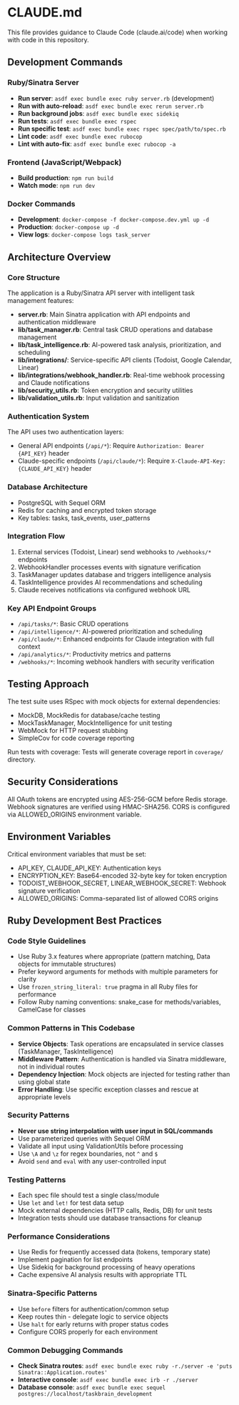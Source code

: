 # CLAUDE.md

This file provides guidance to Claude Code (claude.ai/code) when working with code in this repository.

## Development Commands

### Ruby/Sinatra Server
- **Run server**: `asdf exec bundle exec ruby server.rb` (development)
- **Run with auto-reload**: `asdf exec bundle exec rerun server.rb`
- **Run background jobs**: `asdf exec bundle exec sidekiq`
- **Run tests**: `asdf exec bundle exec rspec`
- **Run specific test**: `asdf exec bundle exec rspec spec/path/to/spec.rb`
- **Lint code**: `asdf exec bundle exec rubocop`
- **Lint with auto-fix**: `asdf exec bundle exec rubocop -a`

### Frontend (JavaScript/Webpack)
- **Build production**: `npm run build`
- **Watch mode**: `npm run dev`

### Docker Commands
- **Development**: `docker-compose -f docker-compose.dev.yml up -d`
- **Production**: `docker-compose up -d`
- **View logs**: `docker-compose logs task_server`

## Architecture Overview

### Core Structure
The application is a Ruby/Sinatra API server with intelligent task management features:

- **server.rb**: Main Sinatra application with API endpoints and authentication middleware
- **lib/task_manager.rb**: Central task CRUD operations and database management
- **lib/task_intelligence.rb**: AI-powered task analysis, prioritization, and scheduling
- **lib/integrations/**: Service-specific API clients (Todoist, Google Calendar, Linear)
- **lib/integrations/webhook_handler.rb**: Real-time webhook processing and Claude notifications
- **lib/security_utils.rb**: Token encryption and security utilities
- **lib/validation_utils.rb**: Input validation and sanitization

### Authentication System
The API uses two authentication layers:
- General API endpoints (`/api/*`): Require `Authorization: Bearer {API_KEY}` header
- Claude-specific endpoints (`/api/claude/*`): Require `X-Claude-API-Key: {CLAUDE_API_KEY}` header

### Database Architecture
- PostgreSQL with Sequel ORM
- Redis for caching and encrypted token storage
- Key tables: tasks, task_events, user_patterns

### Integration Flow
1. External services (Todoist, Linear) send webhooks to `/webhooks/*` endpoints
2. WebhookHandler processes events with signature verification
3. TaskManager updates database and triggers intelligence analysis
4. TaskIntelligence provides AI recommendations and scheduling
5. Claude receives notifications via configured webhook URL

### Key API Endpoint Groups
- `/api/tasks/*`: Basic CRUD operations
- `/api/intelligence/*`: AI-powered prioritization and scheduling
- `/api/claude/*`: Enhanced endpoints for Claude integration with full context
- `/api/analytics/*`: Productivity metrics and patterns
- `/webhooks/*`: Incoming webhook handlers with security verification

## Testing Approach

The test suite uses RSpec with mock objects for external dependencies:
- MockDB, MockRedis for database/cache testing
- MockTaskManager, MockIntelligence for unit testing
- WebMock for HTTP request stubbing
- SimpleCov for code coverage reporting

Run tests with coverage: Tests will generate coverage report in `coverage/` directory.

## Security Considerations

All OAuth tokens are encrypted using AES-256-GCM before Redis storage. Webhook signatures are verified using HMAC-SHA256. CORS is configured via ALLOWED_ORIGINS environment variable.

## Environment Variables

Critical environment variables that must be set:
- API_KEY, CLAUDE_API_KEY: Authentication keys
- ENCRYPTION_KEY: Base64-encoded 32-byte key for token encryption
- TODOIST_WEBHOOK_SECRET, LINEAR_WEBHOOK_SECRET: Webhook signature verification
- ALLOWED_ORIGINS: Comma-separated list of allowed CORS origins

## Ruby Development Best Practices

### Code Style Guidelines
- Use Ruby 3.x features where appropriate (pattern matching, Data objects for immutable structures)
- Prefer keyword arguments for methods with multiple parameters for clarity
- Use `frozen_string_literal: true` pragma in all Ruby files for performance
- Follow Ruby naming conventions: snake_case for methods/variables, CamelCase for classes

### Common Patterns in This Codebase
- **Service Objects**: Task operations are encapsulated in service classes (TaskManager, TaskIntelligence)
- **Middleware Pattern**: Authentication is handled via Sinatra middleware, not in individual routes
- **Dependency Injection**: Mock objects are injected for testing rather than using global state
- **Error Handling**: Use specific exception classes and rescue at appropriate levels

### Security Patterns
- **Never use string interpolation with user input in SQL/commands**
- Use parameterized queries with Sequel ORM
- Validate all input using ValidationUtils before processing
- Use `\A` and `\z` for regex boundaries, not `^` and `$`
- Avoid `send` and `eval` with any user-controlled input

### Testing Patterns
- Each spec file should test a single class/module
- Use `let` and `let!` for test data setup
- Mock external dependencies (HTTP calls, Redis, DB) for unit tests
- Integration tests should use database transactions for cleanup

### Performance Considerations
- Use Redis for frequently accessed data (tokens, temporary state)
- Implement pagination for list endpoints
- Use Sidekiq for background processing of heavy operations
- Cache expensive AI analysis results with appropriate TTL

### Sinatra-Specific Patterns
- Use `before` filters for authentication/common setup
- Keep routes thin - delegate logic to service objects
- Use `halt` for early returns with proper status codes
- Configure CORS properly for each environment

### Common Debugging Commands
- **Check Sinatra routes**: `asdf exec bundle exec ruby -r./server -e 'puts Sinatra::Application.routes'`
- **Interactive console**: `asdf exec bundle exec irb -r ./server`
- **Database console**: `asdf exec bundle exec sequel postgres://localhost/taskbrain_development`
